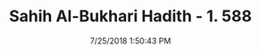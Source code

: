 ---
title        : "Sahih Al-Bukhari Hadith - 1. 588"
date         : 7/25/2018 1:50:43 PM
draft        : false
type         : "hadith"
layout       : "hadith"
BookCode     : "SHB"
VolumeNumber : "1"
HadithNumber : "588"
categories  :  ["Adhan-Invocation at the time of Adhan"]
tags  :  ["Jabir bin Abdullah"]
---